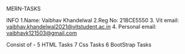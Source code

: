 MERN-TASKS

INFO
1.Name: Vaibhav Khandelwal
2.Reg No: 21BCE5550
3. Vit email: vaibhav.khandelwal2021@vitstudent.ac.in
4. Personal email: vaibhavk121503@gmail.com

Consist of -
5 HTML Tasks
7 Css Tasks
6 BootStrap Tasks
